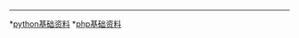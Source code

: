 ----
*[python基础资料](https://github.com/ranlei/pycrumbs/blob/master/pycrumbs.md)
*[php基础资料](https://github.com/ranlei/awesome-php)

